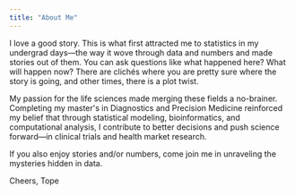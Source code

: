 ```yaml
---
title: "About Me"
---
```

I love a good story. This is what first attracted me to statistics in my undergrad days—the way it wove through data and numbers and made stories out of them. You can ask questions like what happened here? What will happen now? There are clichés where you are pretty sure where the story is going, and other times, there is a plot twist.

My passion for the life sciences made merging these fields a no-brainer. Completing my master's in Diagnostics and Precision Medicine reinforced my belief that through statistical modeling, bioinformatics, and computational analysis, I contribute to better decisions and push science forward—in clinical trials and health market research.

If you also enjoy stories and/or numbers, come join me in unraveling the mysteries hidden in data.

Cheers,
Tope
